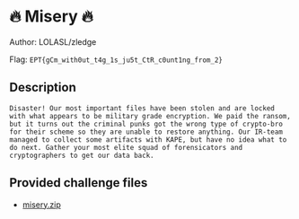 # 🔥 Misery 🔥
Author: LOLASL/zledge

Flag: `EPT{gCm_with0ut_t4g_1s_ju5t_CtR_c0unt1ng_from_2}`
## Description
```
Disaster! Our most important files have been stolen and are locked with what appears to be military grade encryption. We paid the ransom, but it turns out the criminal punks got the wrong type of crypto-bro for their scheme so they are unable to restore anything. Our IR-team managed to collect some artifacts with KAPE, but have no idea what to do next. Gather your most elite squad of forensicators and cryptographers to get our data back.
```

## Provided challenge files
* [misery.zip](misery.zip)
